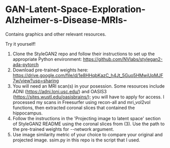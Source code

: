 # GAN-Latent-Space-Exploration-Alzheimer-s-Disease-MRIs-
Contains graphics and other relevant resources.

Try it yourself!
1) Clone the StyleGAN2 repo and follow their instructions to set up the appropriate Python environment: https://github.com/NVlabs/stylegan2-ada-pytorch
2) Download pre-trained weights here: https://drive.google.com/file/d/1e8HHqbKazC_h4Jt_5Guo5HMwiUpMJF7w/view?usp=sharing
3) You will need an MRI scan(s) in your posession. Some resources include ADNI (https://adni.loni.usc.edu/) and OASIS3 (https://sites.wustl.edu/oasisbrains/); you will have to apply for access. I processed my scans in Freesurfer using recon-all and mri_vol2vol functions, then extracted coronal slices that contained the hippocampus.
4) Follow the instructions in the 'Projecting image to latent space' section of StyleGAN2 README using the coronal slices from (3). Use the path to the pre-trained weights for --network argument. 
5) Use image similarity metric of your choice to compare your original and projected image. ssim.py in this repo is the script that I used.

